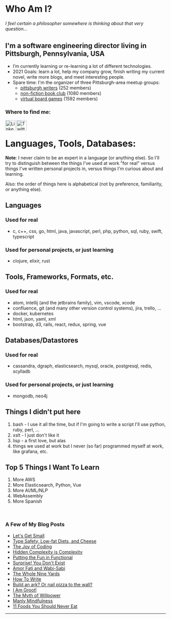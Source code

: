
<!--
**rlunde/rlunde** is a ✨ _special_ ✨ repository because its `README.md` (this file) appears on your GitHub profile.
-->
# Who Am I?

###### I feel certain a philosopher somewhere is thinking about that very question...

## I'm a software engineering director living in Pittsburgh, Pennsylvania, USA

- I’m currently learning or re-learning a lot of different technologies.
- 2021 Goals: learn a lot, help my company grow, finish writing my current novel, write more blogs, and meet interesting people.
- Spare time: I'm the organizer of three Pittsburgh-area meetup groups: 
  - [pittsburgh writers](https://www.meetup.com/pittsburgh-writers-meetup/) (252 members)
  - [non-fiction book club](https://www.meetup.com/Pittsburgh-NonFiction-Round-Table/) (1080 members)
  - [virtual board games](https://www.meetup.com/Board-Gaming-Geeks) (1592 members)

### Where to find me:

[<img align="left" alt="LinkedIn" height="32" width="32" src="https://cdn.jsdelivr.net/npm/simple-icons@v3/icons/linkedin.svg" />](https://www.linkedin.com/in/ron-lunde-6205/)

[<img align="left" alt="Twitter" height="32" width="32" src="https://cdn.jsdelivr.net/npm/simple-icons@v3/icons/twitter.svg" />](https://twitter.com/rlunde)

<br />

# Languages, Tools, Databases:

**Note**: I never claim to be an expert in a language (or anything else). So I'll try to distinguish between the things I've used at work "for real" versus things I've written personal projects in, versus things I'm curious about and learning.

Also: the order of things here is alphabetical (not by preference, familiarity, or anything else).

## Languages

### Used for real
- c, c++, css, go, html, java, javascript, perl, php, python, sql, ruby, swift, typescript

### Used for personal projects, or just learning
- clojure, elixir, rust

## Tools, Frameworks, Formats, etc.

### Used for real
- atom, intellij (and the jetbrains family), vim, vscode, xcode
- confluence, git (and many other version control systems), jira, trello, ...
- docker, kubernetes
- html, json, yaml, xml
- bootstrap, d3, rails, react, redux, spring, vue

## Databases/Datastores

### Used for real
- cassandra, dgraph, elasticsearch, mysql, oracle, postgresql, redis, scylladb

### Used for personal projects, or just learning
- mongodb, neo4j

## Things I didn't put here

1. bash - I use it all the time, but if I'm going to write a script I'll use python, ruby, perl, ...
2. xslt - I just don't like it
3. lisp - a first love, but alas
4. things we used at work but I never (so far) programmed myself at work, like grafana, etc.

## Top 5 Things I Want To Learn

1. More AWS
2. More Elasticsearch, Python, Vue
3. More AI/ML/NLP 
4. WebAssembly
5. More Spanish

<br />

### A Few of My Blog Posts
- [Let's Get Small](https://medium.com/@rlunde/lets-get-small-df796fca1944)
- [Type Safety, Low-fat Diets, and Cheese](https://medium.com/@rlunde/type-safety-low-fat-diets-and-cheese-1bb113656d0)
- [The Joy of Coding](https://medium.com/@rlunde/the-joy-of-coding-f788cab20bbb)
- [Hidden Complexity is Complexity](https://medium.com/@rlunde/hidden-complexity-is-complexity-a88d242f2322)
- [Putting the Fun in Functional](https://medium.com/@rlunde/kick-em-in-the-monads-4151d57b613d)
- [Surprise! You Don't Exist](https://medium.com/@rlunde/surprise-you-dont-exist-52dcbc75b11f)
- [Amor Fati and Wabi-Sabi](https://medium.com/@rlunde/attitude-101-amor-fati-and-wabi-sabi-2c1208974df3)
- [The Whole Nine Yards](https://medium.com/@rlunde/the-whole-nine-yards-428d0f095b2c)
- [How To Write](https://medium.com/@rlunde/how-to-write-4f3f19d39bb9)
- [Build an ark? Or nail pizza to the wall?](https://medium.com/@rlunde/build-an-ark-or-nail-pizza-to-the-wall-ac07be90b4bd)
- [I Am Groot!](https://medium.com/@rlunde/i-am-groot-f3dad5a805bb)
- [The Myth of Willpower](https://medium.com/@rlunde/the-myth-of-willpower-56756e5f606c)
- [Manly Mindfulness](https://medium.com/@rlunde/manly-mindfulness-8c16b4ca17bf)
- [11 Foods You Should Never Eat](https://medium.com/@rlunde/11-foods-you-should-never-eat-57d469aa0cf1)

---
